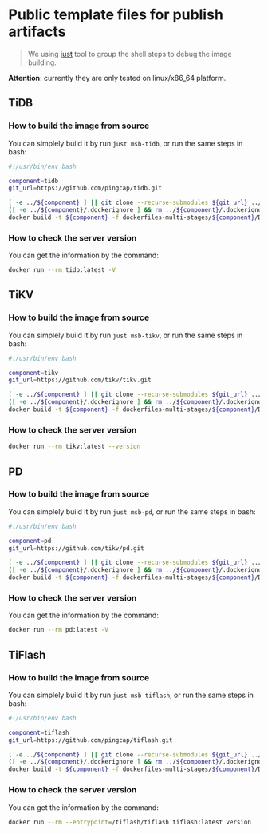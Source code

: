 Public template files for publish artifacts
===

> We using [just](https://github.com/casey/just) tool to group the shell steps to debug the image building.

**Attention**: currently they are only tested on linux/x86_64 platform.

## TiDB

### How to build the image from source

You can simplely build it by run `just msb-tidb`, or run the same steps in bash:

```bash
#!/usr/bin/env bash

component=tidb
git_url=https://github.com/pingcap/tidb.git

[ -e ../${component} ] || git clone --recurse-submodules ${git_url} ../${component}
([ -e ../${component}/.dockerignore ] && rm ../${component}/.dockerignore) || true # make step depended on git metadata.
docker build -t ${component} -f dockerfiles-multi-stages/${component}/Dockerfile ../${component}
```

### How to check the server version

You can get the information by the command:

```bash
docker run --rm tidb:latest -V
```

## TiKV

### How to build the image from source

You can simplely build it by run `just msb-tikv`, or run the same steps in bash:

```bash
#!/usr/bin/env bash

component=tikv
git_url=https://github.com/tikv/tikv.git

[ -e ../${component} ] || git clone --recurse-submodules ${git_url} ../${component}
([ -e ../${component}/.dockerignore ] && rm ../${component}/.dockerignore) || true # make step depended on git metadata.
docker build -t ${component} -f dockerfiles-multi-stages/${component}/Dockerfile ../${component}
```

### How to check the server version

```bash
docker run --rm tikv:latest --version
```

## PD

### How to build the image from source

You can simplely build it by run `just msb-pd`, or run the same steps in bash:

```bash
#!/usr/bin/env bash

component=pd
git_url=https://github.com/tikv/pd.git

[ -e ../${component} ] || git clone --recurse-submodules ${git_url} ../${component}
([ -e ../${component}/.dockerignore ] && rm ../${component}/.dockerignore) || true # make step depended on git metadata.
docker build -t ${component} -f dockerfiles-multi-stages/${component}/Dockerfile ../${component}
```

### How to check the server version

You can get the information by the command:

```bash
docker run --rm pd:latest -V
```

## TiFlash

### How to build the image from source

You can simplely build it by run `just msb-tiflash`, or run the same steps in bash:

```bash
#!/usr/bin/env bash

component=tiflash
git_url=https://github.com/pingcap/tiflash.git

[ -e ../${component} ] || git clone --recurse-submodules ${git_url} ../${component}
([ -e ../${component}/.dockerignore ] && rm ../${component}/.dockerignore) || true # make step depended on git metadata.
docker build -t ${component} -f dockerfiles-multi-stages/${component}/Dockerfile ../${component}
```

### How to check the server version

You can get the information by the command:
```bash
docker run --rm --entrypoint=/tiflash/tiflash tiflash:latest version
```
